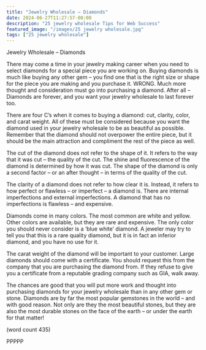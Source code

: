 ```yaml
---
title: "Jewelry Wholesale – Diamonds"
date: 2024-06-27T11:27:57-08:00
description: "25 jewelry wholesale Tips for Web Success"
featured_image: "/images/25 jewelry wholesale.jpg"
tags: ["25 jewelry wholesale"]
---
```


Jewelry Wholesale – Diamonds

There may come a time in your jewelry making 
career when you need to select diamonds for a 
special piece you are working on. Buying diamonds 
is much like buying any other gem – you find one 
that is the right size or shape for the piece you are 
making and you purchase it. WRONG. Much more 
thought and consideration must go into purchasing 
a diamond. After all – Diamonds are forever, and 
you want your jewelry wholesale to last forever too.

There are four C’s when it comes to buying a 
diamond: cut, clarity, color, and carat weight. All of 
these must be considered because you want the 
diamond used in your jewelry wholesale to be as 
beautiful as possible. Remember that the diamond 
should not overpower the entire piece, but it should 
be the main attraction and compliment the rest of 
the piece as well.

The cut of the diamond does not refer to the shape 
of it. It refers to the way that it was cut – the quality 
of the cut. The shine and fluorescence of the 
diamond is determined by how it was cut. The 
shape of the diamond is only a second factor – or 
an after thought – in terms of the quality of the cut.

The clarity of a diamond does not refer to how clear 
it is. Instead, it refers to how perfect or flawless – 
or imperfect – a diamond is. There are internal 
imperfections and external imperfections. A 
diamond that has no imperfections is flawless – 
and expensive.

Diamonds come in many colors. The most common 
are white and yellow. Other colors are available, but 
they are rare and expensive. The only color you 
should never consider is a ‘blue white’ diamond. A 
jeweler may try to tell you that this is a rare quality 
diamond, but it is in fact an inferior diamond, and 
you have no use for it.

The carat weight of the diamond will be important to 
your customer. Large diamonds should come with 
a certificate. You should request this from the 
company that you are purchasing the diamond from. 
If they refuse to give you a certificate from a 
reputable grading company such as GIA, walk 
away. 

The chances are good that you will put more work 
and thought into purchasing diamonds for your 
jewelry wholesale than in any other gem or stone. 
Diamonds are by far the most popular gemstones 
in the world – and with good reason. Not only are 
they the most beautiful stones, but they are also 
the most durable stones on the face of the earth – 
or under the earth for that matter!

(word count 435)

PPPPP

